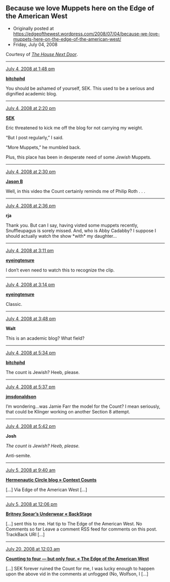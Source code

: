 ## Because we love Muppets here on the Edge of the American West

 * Originally posted at https://edgeofthewest.wordpress.com/2008/07/04/because-we-love-muppets-here-on-the-edge-of-the-american-west/
 * Friday, July 04, 2008

Courtesy of [_The House Next Door_](http://www.thehousenextdooronline.com/2008/07/links-for-day-july-4th-2008.html).

* * *

[July 4, 2008 at 1:48 pm](https://edgeofthewest.wordpress.com/2008/07/04/because-we-love-muppets-here-on-the-edge-of-the-american-west/#comment-13904)

**[bitchphd](http://bitchphd.blogspot.com)**

You should be ashamed of yourself, SEK.  This used to be a serious and dignified academic blog.

* * *

[July 4, 2008 at 2:20 pm](https://edgeofthewest.wordpress.com/2008/07/04/because-we-love-muppets-here-on-the-edge-of-the-american-west/#comment-13907)

**[SEK](http://acephalous.typepad.com/)**

Eric threatened to kick me off the blog for not carrying my weight.  

“But I post regularly,” I said.

“More Muppets,” he mumbled back.

Plus, this place has been in desperate need of some _Jewish_ Muppets.

* * *

[July 4, 2008 at 2:30 pm](https://edgeofthewest.wordpress.com/2008/07/04/because-we-love-muppets-here-on-the-edge-of-the-american-west/#comment-13909)

**[Jason B](http://thecynicaldog.blogspot.com)**

Well, in this video the Count certainly reminds me of Philip Roth . . .

* * *

[July 4, 2008 at 2:36 pm](https://edgeofthewest.wordpress.com/2008/07/04/because-we-love-muppets-here-on-the-edge-of-the-american-west/#comment-13910)

**rja**

Thank you.  But can I say, having visted some muppets recently, Snuffleupagus is sorely missed.  And, who is Abby Cadabby?  I suppose I should actually watch the show \*with\* my daughter…

* * *

[July 4, 2008 at 3:11 pm](https://edgeofthewest.wordpress.com/2008/07/04/because-we-love-muppets-here-on-the-edge-of-the-american-west/#comment-13911)

**[eyeingtenure](http://awaitingtenure.wordpress.com)**

I don’t even need to watch this to recognize the clip.

* * *

[July 4, 2008 at 3:14 pm](https://edgeofthewest.wordpress.com/2008/07/04/because-we-love-muppets-here-on-the-edge-of-the-american-west/#comment-13912)

**[eyeingtenure](http://awaitingtenure.wordpress.com)**

Classic.

* * *

[July 4, 2008 at 3:48 pm](https://edgeofthewest.wordpress.com/2008/07/04/because-we-love-muppets-here-on-the-edge-of-the-american-west/#comment-13914)

**Walt**

This is an academic blog?  What field?

* * *

[July 4, 2008 at 5:34 pm](https://edgeofthewest.wordpress.com/2008/07/04/because-we-love-muppets-here-on-the-edge-of-the-american-west/#comment-13923)

**[bitchphd](http://bitchphd.blogspot.com)**

The count is Jewish?  Heeb, please.

* * *

[July 4, 2008 at 5:37 pm](https://edgeofthewest.wordpress.com/2008/07/04/because-we-love-muppets-here-on-the-edge-of-the-american-west/#comment-13924)

**[jmsdonaldson](http://cowsandplows.wordpress.com)**

I’m wondering…was Jamie Farr the model for the Count?  I mean seriously, that could be Klinger working on another Section 8 attempt.

* * *

[July 4, 2008 at 5:42 pm](https://edgeofthewest.wordpress.com/2008/07/04/because-we-love-muppets-here-on-the-edge-of-the-american-west/#comment-13925)

**Josh**

_The count is Jewish? Heeb, please._

Anti-semite.

* * *

[July 5, 2008 at 9:40 am](https://edgeofthewest.wordpress.com/2008/07/04/because-we-love-muppets-here-on-the-edge-of-the-american-west/#comment-13996)

**[Hermenautic Circle blog » Context Counts](http://hermenaut.org/2008/07/05/context-counts-2/)**

[…] Via Edge of the American West […]

* * *

[July 5, 2008 at 12:06 pm](https://edgeofthewest.wordpress.com/2008/07/04/because-we-love-muppets-here-on-the-edge-of-the-american-west/#comment-14004)

**[Britney Spear’s Underwear « BackStage](http://mybackstage.wordpress.com/2008/07/05/britney-spears-underwear/)**

[…] sent this to me. Hat tip to The Edge of the American West.     No Comments so far  Leave a comment   RSS feed for comments on this post. TrackBack URI    […]

* * *

[July 20, 2008 at 12:03 am](https://edgeofthewest.wordpress.com/2008/07/04/because-we-love-muppets-here-on-the-edge-of-the-american-west/#comment-15490)

**[Counting to four — but only four. « The Edge of the American West](https://edgeofthewest.wordpress.com/2008/07/20/counting-to-four/)**

[…] SEK forever ruined the Count for me, I was lucky enough to happen upon the above vid in the comments at unfogged (No, Wolfson, I […]
